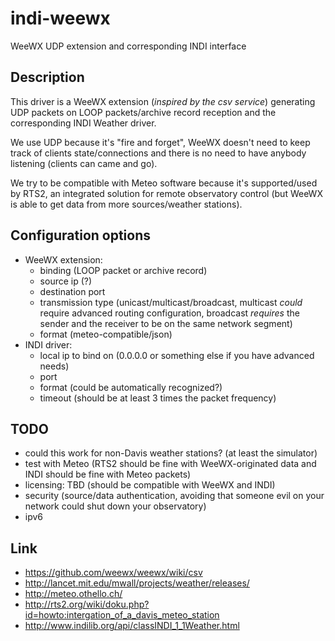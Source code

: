 # indi-weewx
WeeWX UDP extension and corresponding INDI interface

## Description
This driver is a WeeWX extension (*inspired by the csv service*) generating UDP
packets on LOOP packets/archive record reception and the corresponding INDI
Weather driver.

We use UDP because it's "fire and forget", WeeWX doesn't need to keep track of
clients state/connections and there is no need to have anybody listening
(clients can came and go).

We try to be compatible with Meteo software because it's supported/used by
RTS2, an integrated solution for remote observatory control (but WeeWX is able
to get data from more sources/weather stations).

## Configuration options
* WeeWX extension:
  * binding (LOOP packet or archive record)
  * source ip (?)
  * destination port
  * transmission type (unicast/multicast/broadcast, multicast *could* require
    advanced routing configuration, broadcast *requires* the sender and the
    receiver to be on the same network segment)
  * format (meteo-compatible/json)
* INDI driver:
  * local ip to bind on (0.0.0.0 or something else if you have advanced needs)
  * port
  * format (could be automatically recognized?)
  * timeout (should be at least 3 times the packet frequency)

## TODO
* could this work for non-Davis weather stations? (at least the simulator)
* test with Meteo (RTS2 should be fine with WeeWX-originated data and INDI
  should be fine with Meteo packets)
* licensing: TBD (should be compatible with WeeWX and INDI)
* security (source/data authentication, avoiding that someone evil on your
  network could shut down your observatory)
* ipv6

## Link
* https://github.com/weewx/weewx/wiki/csv
* http://lancet.mit.edu/mwall/projects/weather/releases/
* http://meteo.othello.ch/
* http://rts2.org/wiki/doku.php?id=howto:intergation_of_a_davis_meteo_station
* http://www.indilib.org/api/classINDI_1_1Weather.html
